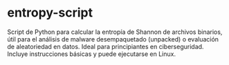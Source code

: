 # entropy-script
Script de Python para calcular la entropía de Shannon de archivos binarios, útil para el análisis de malware desempaquetado (unpacked) o evaluación de aleatoriedad en datos. Ideal para principiantes en ciberseguridad. Incluye instrucciones básicas y puede ejecutarse en Linux.
